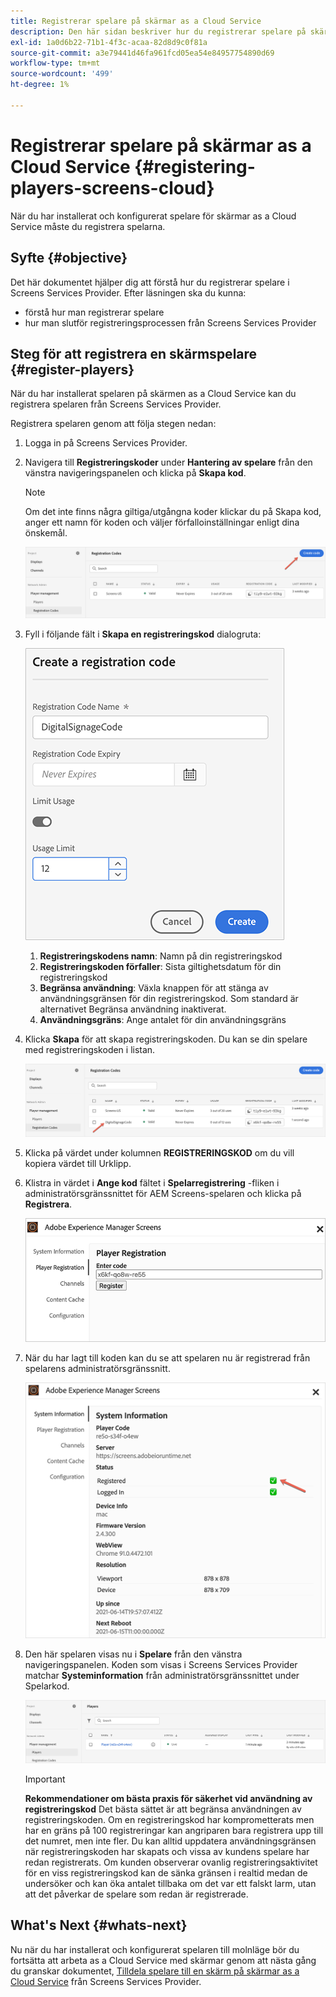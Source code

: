 ```yaml
---
title: Registrerar spelare på skärmar as a Cloud Service
description: Den här sidan beskriver hur du registrerar spelare på skärmar as a Cloud Service.
exl-id: 1a0d6b22-71b1-4f3c-acaa-82d8d9c0f81a
source-git-commit: a3e79441d46fa961fcd05ea54e84957754890d69
workflow-type: tm+mt
source-wordcount: '499'
ht-degree: 1%

---
```


# Registrerar spelare på skärmar as a Cloud Service {#registering-players-screens-cloud}

När du har installerat och konfigurerat spelare för skärmar as a Cloud Service måste du registrera spelarna.

## Syfte {#objective}

Det här dokumentet hjälper dig att förstå hur du registrerar spelare i Screens Services Provider. Efter läsningen ska du kunna:

* förstå hur man registrerar spelare
* hur man slutför registreringsprocessen från Screens Services Provider

## Steg för att registrera en skärmspelare {#register-players}

När du har installerat spelaren på skärmen as a Cloud Service kan du registrera spelaren från Screens Services Provider.

Registrera spelaren genom att följa stegen nedan:

1. Logga in på Screens Services Provider.

1. Navigera till **Registreringskoder** under **Hantering av spelare** från den vänstra navigeringspanelen och klicka på **Skapa kod**.

   >[!NOTE]
   >Om det inte finns några giltiga/utgångna koder klickar du på Skapa kod, anger ett namn för koden och väljer förfalloinställningar enligt dina önskemål.

   ![bild](/help/screens-cloud/assets/player/register-player1.png)

1. Fyll i följande fält i **Skapa en registreringskod** dialogruta:

   ![bild](/help/screens-cloud/assets/player/register-player2.png)

   1. **Registreringskodens namn**: Namn på din registreringskod
   1. **Registreringskoden förfaller**: Sista giltighetsdatum för din registreringskod
   1. **Begränsa användning**: Växla knappen för att stänga av användningsgränsen för din registreringskod. Som standard är alternativet Begränsa användning inaktiverat.
   1. **Användningsgräns**: Ange antalet för din användningsgräns

1. Klicka **Skapa** för att skapa registreringskoden. Du kan se din spelare med registreringskoden i listan.

   ![bild](/help/screens-cloud/assets/player/register-player3.png)

1. Klicka på värdet under kolumnen **REGISTRERINGSKOD**  om du vill kopiera värdet till Urklipp.

1. Klistra in värdet i **Ange kod** fältet i **Spelarregistrering** -fliken i administratörsgränssnittet för AEM Screens-spelaren och klicka på **Registrera**.

   ![bild](/help/screens-cloud/assets/player/register-player4.png)


1. När du har lagt till koden kan du se att spelaren nu är registrerad från spelarens administratörsgränssnitt.

   ![bild](/help/screens-cloud/assets/player/register-player5.png)

1. Den här spelaren visas nu i **Spelare** från den vänstra navigeringspanelen. Koden som visas i Screens Services Provider matchar **Systeminformation** från administratörsgränssnittet under Spelarkod.

   ![bild](/help/screens-cloud/assets/player/register-player6.png)

   >[!IMPORTANT]
   >**Rekommendationer om bästa praxis för säkerhet vid användning av registreringskod**
   >Det bästa sättet är att begränsa användningen av registreringskoden. Om en registreringskod har komprometterats men har en gräns på 100 registreringar kan angriparen bara registrera upp till det numret, men inte fler. Du kan alltid uppdatera användningsgränsen när registreringskoden har skapats och vissa av kundens spelare har redan registrerats. Om kunden observerar ovanlig registreringsaktivitet för en viss registreringskod kan de sänka gränsen i realtid medan de undersöker och kan öka antalet tillbaka om det var ett falskt larm, utan att det påverkar de spelare som redan är registrerade.


## What&#39;s Next {#whats-next}

Nu när du har installerat och konfigurerat spelaren till molnläge bör du fortsätta att arbeta as a Cloud Service med skärmar genom att nästa gång du granskar dokumentet, [Tilldela spelare till en skärm på skärmar as a Cloud Service](/help/screens-cloud/managing-players-registration/assigning-player-display.md) från Screens Services Provider.

